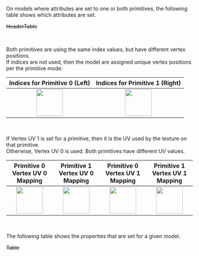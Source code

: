 On models where attributes are set to one or both primitives, the following table shows which attributes are set.  

~~HeaderTable~~

<br>

Both primitives are using the same index values, but have different vertex positions.  
If indices are not used, then the model are assigned unique vertex positions per the primitive mode.  

Indices for Primitive 0 (Left) | Indices for Primitive 1 (Right)
:---: | :---:
<img src="./Icon_Indices_Primitive0.png" height="72" width="72" align="middle"> | <img src="./Icon_Indices_Primitive1.png" height="72" width="72" align="middle">

<br>

If Vertex UV 1 is set for a primitive, then it is the UV used by the texture on that primitive.  
Otherwise, Vertex UV 0 is used. Both primitives have different UV values.  

Primitive 0 Vertex UV 0 Mapping | Primitive 1 Vertex UV 0 Mapping | Primitive 0 Vertex UV 1 Mapping | Primitive 1 Vertex UV 1 Mapping
:---: | :---: | :---: | :---:
<img src="./Icon_UVSpace2.png" height="72" width="72" align="middle"> | <img src="./Icon_UVSpace3.png" height="72" width="72" align="middle"> | <img src="./Icon_UVSpace4.png" height="72" width="72" align="middle"> | <img src="./Icon_UVSpace5.png" height="72" width="72" align="middle">

<br>

The following table shows the properties that are set for a given model.  

~~Table~~ 
